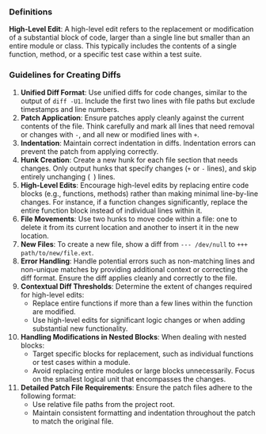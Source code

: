 ### Definitions

**High-Level Edit**: A high-level edit refers to the replacement or modification of a substantial block of code, larger than a single line but smaller than an entire module or class. This typically includes the contents of a single function, method, or a specific test case within a test suite.

### Guidelines for Creating Diffs

1. **Unified Diff Format**: Use unified diffs for code changes, similar to the output of `diff -U1`. Include the first two lines with file paths but exclude timestamps and line numbers.
2. **Patch Application**: Ensure patches apply cleanly against the current contents of the file. Think carefully and mark all lines that need removal or changes with `-`, and all new or modified lines with `+`.
3. **Indentation**: Maintain correct indentation in diffs. Indentation errors can prevent the patch from applying correctly.
4. **Hunk Creation**: Create a new hunk for each file section that needs changes. Only output hunks that specify changes (`+` or `-` lines), and skip entirely unchanging (` `) lines.
5. **High-Level Edits**: Encourage high-level edits by replacing entire code blocks (e.g., functions, methods) rather than making minimal line-by-line changes. For instance, if a function changes significantly, replace the entire function block instead of individual lines within it.
6. **File Movements**: Use two hunks to move code within a file: one to delete it from its current location and another to insert it in the new location.
7. **New Files**: To create a new file, show a diff from `--- /dev/null` to `+++ path/to/new/file.ext`.
8. **Error Handling**: Handle potential errors such as non-matching lines and non-unique matches by providing additional context or correcting the diff format. Ensure the diff applies cleanly and correctly to the file.
9. **Contextual Diff Thresholds**: Determine the extent of changes required for high-level edits:
    - Replace entire functions if more than a few lines within the function are modified.
    - Use high-level edits for significant logic changes or when adding substantial new functionality.
10. **Handling Modifications in Nested Blocks**: When dealing with nested blocks:
    - Target specific blocks for replacement, such as individual functions or test cases within a module.
    - Avoid replacing entire modules or large blocks unnecessarily. Focus on the smallest logical unit that encompasses the changes.
11. **Detailed Patch File Requirements**: Ensure the patch files adhere to the following format:
    - Use relative file paths from the project root.
    - Maintain consistent formatting and indentation throughout the patch to match the original file.
